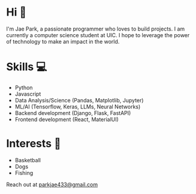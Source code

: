 # Hi 👋

I'm Jae Park, a passionate programmer who loves to build projects. I am currently a computer science student at UIC. I hope to leverage the power of technology to make an impact in the world. 

# Skills 💻
- Python
- Javascript
- Data Analysis/Science (Pandas, Matplotlib, Jupyter)
- ML/AI (Tensorflow, Keras, LLMs, Neural Networks)
- Backend development (Django, Flask, FastAPI)
- Frontend development (React, MaterialUI)

# Interests 🎨
- Basketball
- Dogs
- Fishing

Reach out at parkjae433@gmail.com
